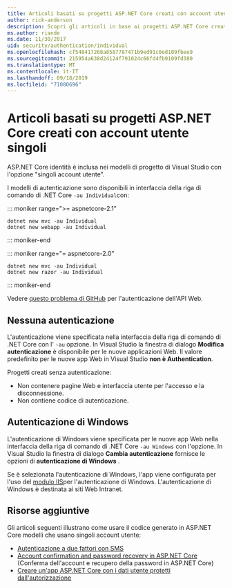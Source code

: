 ```yaml
---
title: Articoli basati su progetti ASP.NET Core creati con account utente singoli
author: rick-anderson
description: Scopri gli articoli in base ai progetti ASP.NET Core creati con singoli account utente.
ms.author: riande
ms.date: 11/30/2017
uid: security/authentication/individual
ms.openlocfilehash: cf548417268a8587787471b9ed91c0ed109fbee9
ms.sourcegitcommit: 215954a638d24124f791024c66fd4fb9109fd380
ms.translationtype: MT
ms.contentlocale: it-IT
ms.lasthandoff: 09/18/2019
ms.locfileid: "71080696"
---
```

# <a name="articles-based-on-aspnet-core-projects-created-with-individual-user-accounts"></a>Articoli basati su progetti ASP.NET Core creati con account utente singoli

ASP.NET Core identità è inclusa nei modelli di progetto di Visual Studio con l'opzione "singoli account utente".

I modelli di autenticazione sono disponibili in interfaccia della riga di comando di .NET Core `-au Individual`con:

::: moniker range=">= aspnetcore-2.1"

```dotnetcli
dotnet new mvc -au Individual
dotnet new webapp -au Individual
```

::: moniker-end

::: moniker range="= aspnetcore-2.0"

```dotnetcli
dotnet new mvc -au Individual
dotnet new razor -au Individual
```

::: moniker-end

Vedere [questo problema di GitHub](https://github.com/aspnet/AspNetCore/issues/5833) per l'autenticazione dell'API Web.

<a name="no"></a>

## <a name="no-authentication"></a>Nessuna autenticazione

L'autenticazione viene specificata nella interfaccia della riga di comando di .NET Core con l' `-au` opzione. In Visual Studio la finestra di dialogo **Modifica autenticazione** è disponibile per le nuove applicazioni Web. Il valore predefinito per le nuove app Web in Visual Studio **non è Authentication**.

Progetti creati senza autenticazione:

* Non contenere pagine Web e interfaccia utente per l'accesso e la disconnessione.
* Non contiene codice di autenticazione.

<a name="win"></a>

## <a name="windows-authentication"></a>Autenticazione di Windows

L'autenticazione di Windows viene specificata per le nuove app Web nella interfaccia della riga di comando di .NET Core `-au Windows` con l'opzione. In Visual Studio la finestra di dialogo **Cambia autenticazione** fornisce le opzioni di **autenticazione di Windows** .

Se è selezionata l'autenticazione di Windows, l'app viene configurata per l'uso del [modulo IIS](xref:host-and-deploy/iis/modules)per l'autenticazione di Windows. L'autenticazione di Windows è destinata ai siti Web Intranet.

## <a name="additional-resources"></a>Risorse aggiuntive

Gli articoli seguenti illustrano come usare il codice generato in ASP.NET Core modelli che usano singoli account utente:

* [Autenticazione a due fattori con SMS](xref:security/authentication/2fa)
* [Account confirmation and password recovery in ASP.NET Core](xref:security/authentication/accconfirm) (Conferma dell'account e recupero della password in ASP.NET Core)
* [Creare un'app ASP.NET Core con i dati utente protetti dall'autorizzazione](xref:security/authorization/secure-data)
